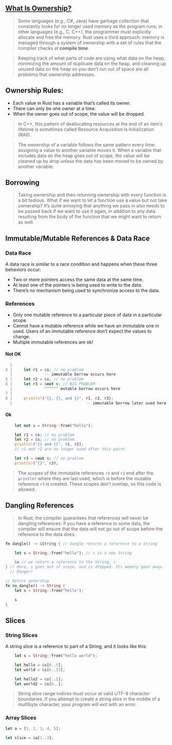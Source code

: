 ## [What Is Ownership?](https://doc.rust-lang.org/book/ch04-01-what-is-ownership.html)
> Some languages (e.g., C#, Java) have garbage collection that constantly looks for no longer used memory as the program runs; in other languages (e.g., C, C++), the programmer must explicitly allocate and free the memory. Rust uses a third approach: memory is managed through a system of ownership with a set of rules that the compiler checks at **compile time**. 

> Keeping track of what parts of code are using what data on the heap, minimizing the amount of duplicate data on the heap, and cleaning up unused data on the heap so you don’t run out of space are all problems that ownership addresses. 

## Ownership Rules:
- Each value in Rust has a variable that’s called its owner.
- There can only be one owner at a time.
- When the owner goes out of scope, the value will be dropped.

> In C++, this pattern of deallocating resources at the end of an item’s lifetime is sometimes called Resource Acquisition Is Initialization (RAII).

> The ownership of a variable follows the same pattern every time: assigning a value to another variable moves it. When a variable that includes data on the heap goes out of scope, the value will be cleaned up by drop unless the data has been moved to be owned by another variable.

## Borrowing
> Taking ownership and then returning ownership with every function is a bit tedious. What if we want to let a function use a value but not take ownership? It’s quite annoying that anything we pass in also needs to be passed back if we want to use it again, in addition to any data resulting from the body of the function that we might want to return as well.

## Immutable/Mutable References & Data Race

### Data Race
A data race is similar to a race condition and happens when these three behaviors occur:

- Two or more pointers access the same data at the same time.
- At least one of the pointers is being used to write to the data.
- There’s no mechanism being used to synchronize access to the data.

### References

- Only one mutable reference to a particular piece of data in a particular scope. 
- Cannot have a mutable reference while we have an immutable one in used. Users of an immutable reference don’t expect the values to change. 
- Multiple immutable references are ok!

#### Not OK
```Rust
  |
4 |     let r1 = &s; // no problem
  |              -- immutable borrow occurs here
5 |     let r2 = &s; // no problem
6 |     let r3 = &mut s; // BIG PROBLEM
  |              ^^^^^^ mutable borrow occurs here
7 | 
8 |     println!("{}, {}, and {}", r1, r2, r3);
  |                                -- immutable borrow later used here
```

#### Ok
```Rust
    let mut s = String::from("hello");

    let r1 = &s; // no problem
    let r2 = &s; // no problem
    println!("{} and {}", r1, r2);
    // r1 and r2 are no longer used after this point

    let r3 = &mut s; // no problem
    println!("{}", r3);
```
>The scopes of the immutable references `r1` and `r2` end after the `println!` where they are last used, which is before the mutable reference `r3` is created. These scopes don’t overlap, so this code is allowed.

## Dangling References
> In Rust, the compiler guarantees that references will never be dangling references: if you have a reference to some data, the compiler will ensure that the data will not go out of scope before the reference to the data does.

```Rust
fn dangle() -> &String { // dangle returns a reference to a String

    let s = String::from("hello"); // s is a new String

    &s // we return a reference to the String, s
} // Here, s goes out of scope, and is dropped. Its memory goes away.
  // Danger!

// Return ownership
fn no_dangle() -> String {
    let s = String::from("hello");

    s
}
```

## Slices

### String Slices
A string slice is a reference to part of a String, and it looks like this:

```Rust
    let s = String::from("hello world");

    let hello = &s[0..5];
    let world = &s[6..11];

    let hello2 = &s[..5];
    let world2 = &s[6..];
```

> String slice range indices must occur at valid UTF-8 character boundaries. If you attempt to create a string slice in the middle of a multibyte character, your program will exit with an error.

### Array Slices
```Rust
let a = [1, 2, 3, 4, 5];

let slice = &a[1..3];
```